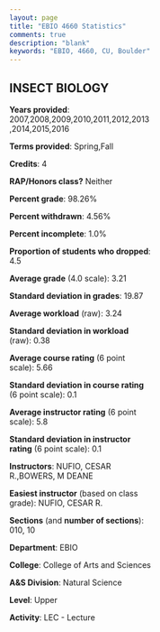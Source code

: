 ```yaml
---
layout: page
title: "EBIO 4660 Statistics"
comments: true
description: "blank"
keywords: "EBIO, 4660, CU, Boulder"
--- 
```

<head>
<script src="https://ajax.googleapis.com/ajax/libs/jquery/2.1.3/jquery.min.js"></script>
<script src="https://dl.dropboxusercontent.com/s/pc42nxpaw1ea4o9/highcharts.js?dl=0"></script>
<!-- <script src="../assets/js/highcharts.js"></script> -->
<style type="text/css">@font-face {
	font-family: "Bebas Neue";
	src: url(https://www.filehosting.org/file/details/544349/BebasNeue%20Regular.otf) format("opentype");
	}
	h1.Bebas { 
		font-family: "Bebas Neue", Verdana, Tahoma;
	}
</style>
</head>
<body>
	<div id="container" style="float: right; width: 45%; height: 88%; margin-left: 2.5%; margin-right: 2.5%;"></div>
	<script language="JavaScript">
		$(document).ready(function() {
		var chart = {type: 'column'};
		var title = {text: 'Grade Distribution'};
		var xAxis = {categories: ['A','B','C','D','F'],crosshair: true};
		var yAxis = {min: 0,title: {text: 'Percentage'}};
		var tooltip = {headerFormat: '<center><b><span style="font-size:20px">{point.key}</span></b></center>',
		               pointFormat: '<td style="padding:0"><b>{point.y:.1f}%</b></td>',
		               footerFormat: '</table>',shared: true,useHTML: true};
		var plotOptions = {column: {pointPadding: 0.0,borderWidth: 0}};  
		var credits = {enabled: false};var series= [{name: 'Percent',data: [50.55,32.84,11.44,1.85,3.32,]}];
		var json = {};
		json.chart = chart;
		json.title = title;
		json.tooltip = tooltip;
		json.xAxis = xAxis;
		json.yAxis = yAxis;  
		json.series = series;
		json.plotOptions = plotOptions;  
		json.credits = credits;
		$('#container').highcharts(json);
	});
	</script>
</body>
			   
## INSECT BIOLOGY

**Years provided**: 2007,2008,2009,2010,2011,2012,2013,2014,2015,2016

**Terms provided**: Spring,Fall

**Credits**: 4

**RAP/Honors class?** Neither

**Percent grade**: 98.26%

**Percent withdrawn**: 4.56%

**Percent incomplete**: 1.0%

**Proportion of students who dropped**: 4.5

**Average grade** (4.0 scale): 3.21

**Standard deviation in grades**: 19.87

**Average workload** (raw): 3.24

**Standard deviation in workload** (raw): 0.38

**Average course rating** (6 point scale): 5.66

**Standard deviation in course rating** (6 point scale): 0.1

**Average instructor rating** (6 point scale): 5.8

**Standard deviation in instructor rating** (6 point scale): 0.1

**Instructors**: NUFIO, CESAR R.,BOWERS, M DEANE

**Easiest instructor** (based on class grade): NUFIO, CESAR R.

**Sections** (and **number of sections**): 010, 10

**Department**: EBIO

**College**: College of Arts and Sciences

**A&S Division**: Natural Science

**Level**: Upper

**Activity**: LEC - Lecture